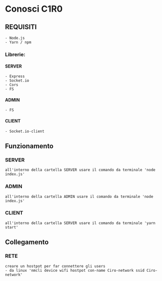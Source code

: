 # Conosci C1R0

## REQUISITI
    - Node.js
    - Yarn / npm 

### Librerie:
#### SERVER
    - Express
    - Socket.io
    - Cors
    - FS
#### ADMIN
    - FS
#### CLIENT
    - Socket.io-client

## Funzionamento

### SERVER
    all'interno della cartella SERVER usare il comando da terminale 'node index.js' 

### ADMIN
    all'interno della cartella ADMIN usare il comando da terminale 'node index.js' 
### CLIENT
    all'interno della cartella SERVER usare il comando da terminale 'yarn start' 

## Collegamento

### RETE 
    creare un hostpot per far connettere gli users 
    - da linux 'nmcli device wifi hostpot con-name Ciro-network ssid Ciro-network'
